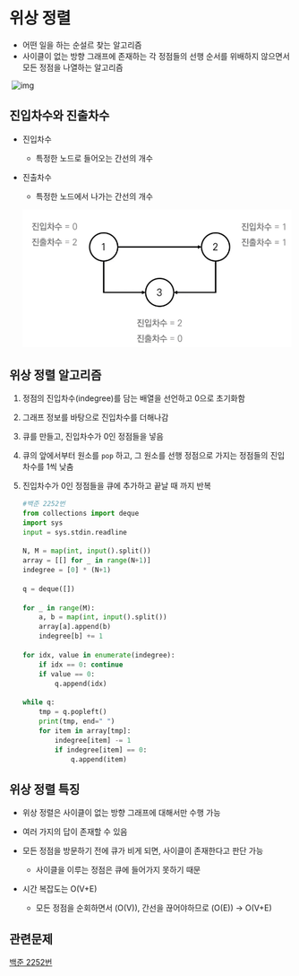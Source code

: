 # 위상 정렬

- 어떤 일을 하는 순설르 찾는 알고리즘
- 사이클이 없는 방향 그래프에 존재하는 각 정점들의 선행 순서를 위배하지 않으면서 모든 정점을 나열하는 알고리즘

​	![img](https://gmlwjd9405.github.io/images/algorithm-topological-sort/topological-sort.png)



## 진입차수와 진출차수

- 진입차수

  - 특정한 노드로 들어오는 간선의 개수

- 진출차수

  - 특정한 노드에서 나가는 간선의 개수

  ![img2](README.assets/image.png)



## 위상 정렬 알고리즘

1. 정점의 진입차수(indegree)를 담는 배열을 선언하고 0으로 초기화함

2. 그래프 정보를 바탕으로 진입차수를 더해나감

3. 큐를 만들고, 진입차수가 0인 정점들을 넣음

4. 큐의 앞에서부터 원소를 `pop` 하고, 그 원소를 선행 정점으로 가지는 정점들의 진입차수를 1씩 낮춤

5. 진입차수가 0인 정점들을 큐에 추가하고 끝날 때 까지 반복

   ```python
   #백준 2252번
   from collections import deque
   import sys
   input = sys.stdin.readline
   
   N, M = map(int, input().split())
   array = [[] for _ in range(N+1)]
   indegree = [0] * (N+1)
   
   q = deque([])
   
   for _ in range(M):
       a, b = map(int, input().split())
       array[a].append(b)
       indegree[b] += 1
   
   for idx, value in enumerate(indegree):
       if idx == 0: continue
       if value == 0:
           q.append(idx)
   
   while q:
       tmp = q.popleft()
       print(tmp, end=" ")
       for item in array[tmp]:
           indegree[item] -= 1
           if indegree[item] == 0:
               q.append(item)
   ```

## 위상 정렬 특징

- 위상 정렬은 사이클이 없는 방향 그래프에 대해서만 수행 가능
- 여러 가지의 답이 존재할 수 있음
- 모든 정점을 방문하기 전에 큐가 비게 되면, 사이클이 존재한다고 판단 가능
  - 사이클을 이루는 정점은 큐에 들어가지 못하기 때문

- 시간 복잡도는 O(V+E)
  - 모든 정점을 순회하면서 (O(V)), 간선을 끊어야하므로 (O(E)) -> O(V+E)

## 관련문제

[백준 2252번](https://www.acmicpc.net/problem/2252)